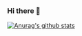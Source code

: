 ### Hi there 👋

[![Anurag's github stats](https://github-readme-stats.vercel.app/api?username=Giyn&count_private=true&show_icons=true&theme=radical)](https://github.com/anuraghazra/github-readme-stats)

<!--
**Giyn/Giyn** is a ✨ _special_ ✨ repository because its `README.md` (this file) appears on your GitHub profile.

Here are some ideas to get you started:

- 🔭 I’m currently working on ...
- 🌱 I’m currently learning ...
- 👯 I’m looking to collaborate on ...
- 🤔 I’m looking for help with ...
- 💬 Ask me about ...
- 📫 How to reach me: ...
- 😄 Pronouns: ...
- ⚡ Fun fact: ...
-->

